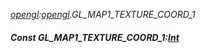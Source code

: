 _[opengl](../../modules/opengl/opengl-module.md):[opengl](../../modules/opengl/opengl-module.md).GL\_MAP1\_TEXTURE\_COORD\_1_
##### Const GL\_MAP1\_TEXTURE\_COORD\_1:[Int](../../modules/wonkey/wonkey-types-int.md)

